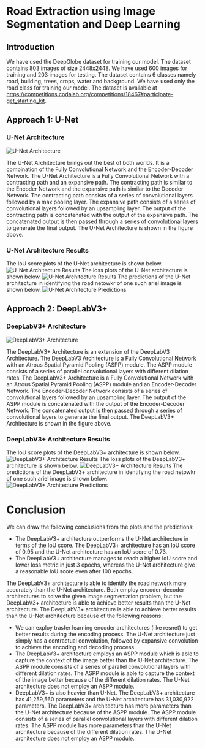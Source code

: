 # Road Extraction using Image Segmentation and Deep Learning
## Introduction
We have used the DeepGlobe dataset for training our model. The dataset contains 803 images of size 2448x2448. We have used 600 images for training and 203 images for testing. The dataset contains 6 classes namely road, building, trees, crops, water and background. We have used only the road class for training our model. The dataset is available at https://competitions.codalab.org/competitions/18467#participate-get_starting_kit.

## Approach 1: U-Net
### U-Net Architecture
![U-Net Architecture](https://media.geeksforgeeks.org/wp-content/uploads/20220614121231/Group14.jpg)

The U-Net Architecture brings out the best of both worlds. It is a combination of the Fully Convolutional Network and the Encoder-Decoder Network. The U-Net Architecture is a Fully Convolutional Network with a contracting path and an expansive path. The contracting path is similar to the Encoder Network and the expansive path is similar to the Decoder Network. The contracting path consists of a series of convolutional layers followed by a max pooling layer. The expansive path consists of a series of convolutional layers followed by an upsampling layer. The output of the contracting path is concatenated with the output of the expansive path. The concatenated output is then passed through a series of convolutional layers to generate the final output. The U-Net Architecture is shown in the figure above.

### U-Net Architecture Results
The IoU score plots of the U-Net architecture is shown below.
![U-Net Architecture Results]('https://github.com/riyavnitk/DeepGlobe_Road_Extraction_MGCV/blob/master/images/UNetIoU.png?raw=true')
The loss plots of the U-Net architecture is shown below.
![U-Net Architecture Results]('https://github.com/riyavnitk/DeepGlobe_Road_Extraction_MGCV/blob/master/images/UNetLoss.png?raw=true')
The predictions of the U-Net architecture in identifying the road netowkr of one such ariel image is shown below.
![U-Net Architecture Predictions]('https://github.com/riyavnitk/DeepGlobe_Road_Extraction_MGCV/blob/master/images/UNetPred.png?raw=true')

## Approach 2: DeepLabV3+
### DeepLabV3+ Architecture
![DeepLabV3+ Architecture](https://production-media.paperswithcode.com/models/Screen_Shot_2021-02-21_at_10.34.37_AM_kvOFts0.png)

The DeepLabV3+ Architecture is an extension of the DeepLabV3 Architecture. The DeepLabV3 Architecture is a Fully Convolutional Network with an Atrous Spatial Pyramid Pooling (ASPP) module. The ASPP module consists of a series of parallel convolutional layers with different dilation rates. The DeepLabV3+ Architecture is a Fully Convolutional Network with an Atrous Spatial Pyramid Pooling (ASPP) module and an Encoder-Decoder Network. The Encoder-Decoder Network consists of a series of convolutional layers followed by an upsampling layer. The output of the ASPP module is concatenated with the output of the Encoder-Decoder Network. The concatenated output is then passed through a series of convolutional layers to generate the final output. The DeepLabV3+ Architecture is shown in the figure above.

### DeepLabV3+ Architecture Results
The IoU score plots of the DeepLabV3+ architecture is shown below.
![DeepLabV3+ Architecture Results]('https://github.com/riyavnitk/DeepGlobe_Road_Extraction_MGCV/blob/master/images/DLV3IoU.png?raw=true')
The loss plots of the DeepLabV3+ architecture is shown below.
![DeepLabV3+ Architecture Results]('https://github.com/riyavnitk/DeepGlobe_Road_Extraction_MGCV/blob/master/images/DLV3Dice.png?raw=true')
The predictions of the DeepLabV3+ architecture in identifying the road netowkr of one such ariel image is shown below.
![DeepLabV3+ Architecture Predictions]('https://github.com/riyavnitk/DeepGlobe_Road_Extraction_MGCV/blob/master/images/DLV3pred.png?raw=true')


# Conclusion
We can draw the following conclusions from the plots and the predictions:
- The DeepLabV3+ architecture outperforms the U-Net architecture in terms of the IoU score. The DeepLabV3+ architecture has an IoU score of 0.95 and the U-Net architecture has an IoU score of 0.73. 
- The DeepLabV3+ architecture manages to reach a higher IoU score and lower loss metric in just 3 epochs, whereas the U-Net architecture give a reasonable IoU score even after 100 epochs. 

The DeepLabV3+ architecture is able to identify the road network more accurately than the U-Net architecture. Both employ encoder-decoder architectures to solve the given image segmentation problem, but the DeepLabV3+ architecture is able to achieve better results than the U-Net architecture. The DeepLabV3+ architecture is able to achieve better results than the U-Net architecture because of the following reasons:
- We can exploy trasfer learning encoder architectures (like resnet) to get better results during the encoding process. The U-Net architecture just simply has a contractual convolution, followed by expansive convolution to achieve the encoding and decoding process.
- The DeepLabV3+ architecture employs an ASPP module which is able to capture the context of the image better than the U-Net architecture. The ASPP module consists of a series of parallel convolutional layers with different dilation rates. The ASPP module is able to capture the context of the image better because of the different dilation rates. The U-Net architecture does not employ an ASPP module.
- DeepLabV3+ is also heavier than U-Net. The DeepLabV3+ architecture has 41,259,560 parameters and the U-Net architecture has 31,030,922 parameters. The DeepLabV3+ architecture has more parameters than the U-Net architecture because of the ASPP module. The ASPP module consists of a series of parallel convolutional layers with different dilation rates. The ASPP module has more parameters than the U-Net architecture because of the different dilation rates. The U-Net architecture does not employ an ASPP module.